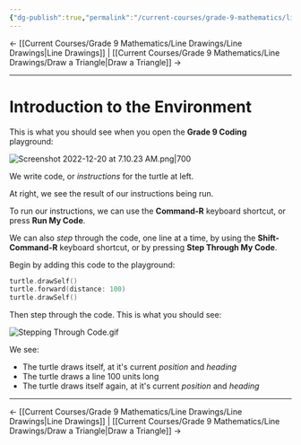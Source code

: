 ```yaml
---
{"dg-publish":true,"permalink":"/current-courses/grade-9-mathematics/line-drawings/introduction-to-the-environment/","dgHomeLink":false}
---
```



← [[Current Courses/Grade 9 Mathematics/Line Drawings/Line Drawings\|Line Drawings]] | [[Current Courses/Grade 9 Mathematics/Line Drawings/Draw a Triangle\|Draw a Triangle]] →

---

# Introduction to the Environment

This is what you should see when you open the **Grade 9 Coding** playground:

![Screenshot 2022-12-20 at 7.10.23 AM.png|700](/img/user/Attachments/Screenshot%202022-12-20%20at%207.10.23%20AM.png)

We write code, or *instructions* for the turtle at left.

At right, we see the result of our instructions being run.

To run our instructions, we can use the **Command-R** keyboard shortcut, or press **Run My Code**.

We can also *step* through the code, one line at a time, by using the **Shift-Command-R** keyboard shortcut, or by pressing **Step Through My Code**.

Begin by adding this code to the playground:

```swift
turtle.drawSelf()
turtle.forward(distance: 100)
turtle.drawSelf()
```

Then step through the code. This is what you should see:

![Stepping Through Code.gif](/img/user/Attachments/Stepping%20Through%20Code.gif)

We see:

- The turtle draws itself, at it's current *position* and *heading*
- The turtle draws a line 100 units long
- The turtle draws itself again, at it's current *position* and *heading*

---

← [[Current Courses/Grade 9 Mathematics/Line Drawings/Line Drawings\|Line Drawings]] | [[Current Courses/Grade 9 Mathematics/Line Drawings/Draw a Triangle\|Draw a Triangle]] →
